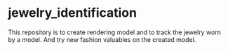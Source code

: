 # jewelry_identification
This repository is to create rendering model and to track the jewelry worn by a model. And try new fashion valuables on the created model.
